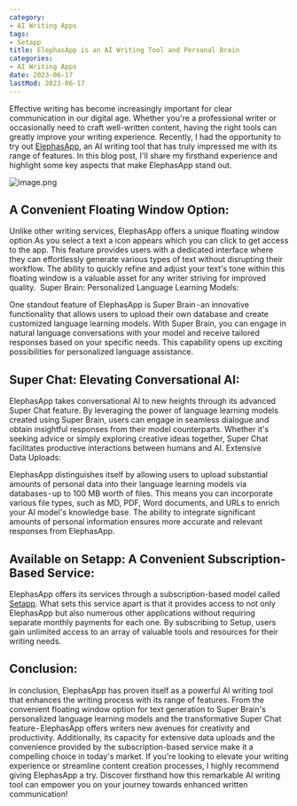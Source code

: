 ```yaml
---
category:
- AI Writing Apps
tags:
- Setapp
title: ElephasApp is an AI Writing Tool and Personal Brain
categories:
- AI Writing Apps
date: 2023-06-17
lastMod: 2023-06-17
---
```

Effective writing has become increasingly important for clear communication in our digital age. Whether you're a professional writer or occasionally need to craft well-written content, having the right tools can greatly improve your writing experience. Recently, I had the opportunity to try out [ElephasApp](https://elephas.app/), an AI writing tool that has truly impressed me with its range of features. In this blog post, I'll share my firsthand experience and highlight some key aspects that make ElephasApp stand out.

![image.png](/assets/image_1686985231537_0.png)

## A Convenient Floating Window Option:

Unlike other writing services, ElephasApp offers a unique floating window option.As you select a text a icon appears which you can click to get access to the app. This feature provides users with a dedicated interface where they can effortlessly generate various types of text without disrupting their workflow. The ability to quickly refine and adjust your text's tone within this floating window is a valuable asset for any writer striving for improved quality. 
Super Brain: Personalized Language Learning Models:

One standout feature of ElephasApp is Super Brain - an innovative functionality that allows users to upload their own database and create customized language learning models. With Super Brain, you can engage in natural language conversations with your model and receive tailored responses based on your specific needs. This capability opens up exciting possibilities for personalized language assistance.

## Super Chat: Elevating Conversational AI:

ElephasApp takes conversational AI to new heights through its advanced Super Chat feature. By leveraging the power of language learning models created using Super Brain, users can engage in seamless dialogue and obtain insightful responses from their model counterparts. Whether it's seeking advice or simply exploring creative ideas together, Super Chat facilitates productive interactions between humans and AI.
Extensive Data Uploads:

ElephasApp distinguishes itself by allowing users to upload substantial amounts of personal data into their language learning models via databases - up to 100 MB worth of files. This means you can incorporate various file types, such as MD, PDF, Word documents, and URLs to enrich your AI model's knowledge base. The ability to integrate significant amounts of personal information ensures more accurate and relevant responses from ElephasApp.

## Available on Setapp: A Convenient Subscription-Based Service:

ElephasApp offers its services through a subscription-based model called [Setapp](https://setapp.com/). What sets this service apart is that it provides access to not only ElephasApp but also numerous other applications without requiring separate monthly payments for each one. By subscribing to Setup, users gain unlimited access to an array of valuable tools and resources for their writing needs.

## Conclusion:

In conclusion, ElephasApp has proven itself as a powerful AI writing tool that enhances the writing process with its range of features. From the convenient floating window option for text generation to Super Brain's personalized language learning models and the transformative Super Chat feature - ElephasApp offers writers new avenues for creativity and productivity. Additionally, its capacity for extensive data uploads and the convenience provided by the subscription-based service make it a compelling choice in today's market.
If you're looking to elevate your writing experience or streamline content creation processes, I highly recommend giving ElephasApp a try. Discover firsthand how this remarkable AI writing tool can empower you on your journey towards enhanced written communication!
